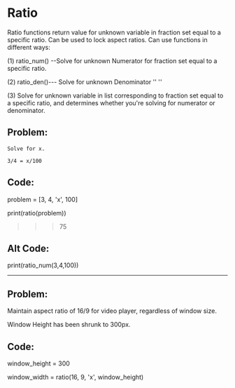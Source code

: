 # Ratio
Ratio functions return value for unknown variable in fraction set equal to a specific ratio.
Can be used to lock aspect ratios. 
Can use functions in different ways: 

(1) ratio_num() --Solve for unknown Numerator for fraction set equal to a specific ratio.

(2) ratio_den()--- Solve for unknown Denominator '' '' 

(3) Solve for unknown variable in list corresponding to fraction set equal to a specific ratio, and determines whether you're solving for numerator or denominator.  

Problem: 
-----------------
    Solve for x. 

    3/4 = x/100 


Code: 
-----------------
  problem = [3, 4, 'x', 100] 

  print(ratio(problem)) 

  >>>75 


Alt Code: 
-----------------
  print(ratio_num(3,4,100))
  
---------------------------------------------------

Problem: 
-----------------
  Maintain aspect ratio of 16/9 for video player, regardless of window size.
  
  Window Height has been shrunk to 300px. 

Code: 
-----------------
  window_height = 300 
  
  window_width = ratio(16, 9, 'x', window_height)
